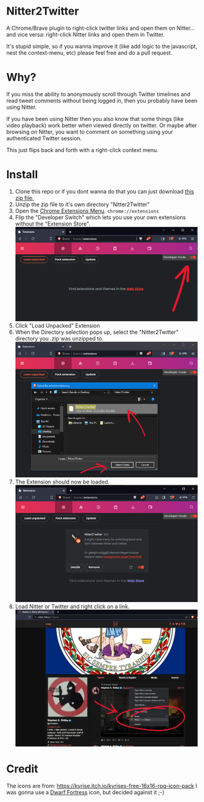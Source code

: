 # Nitter2Twitter

A Chrome/Brave plugin to right-click twitter links and open them on Nitter...
and vice versa: right-click Nitter links and open them in Twitter.

It's stupid simple, so if you wanna improve it (like add logic to the javascript, nest the context-menu, etc) please feel free 
and do a pull request.

# Why?

If you miss the ability to anonymously scroll through Twitter timelines
and read tweet comments without being logged in, then you probably have 
been using Nitter.

If you have been using Nitter then you also know that some things (like video playback)
work better when viewed directly on twitter. Or maybe after browsing on Nitter, you want to
comment on something using your authenticated Twitter session.

This just flips back and forth with a right-click context menu.

# Install
1. Clone this repo or if you dont wanna do that you can just download [this zip file.](https://github.com/s7ephen/nitter2twitter/raw/main/Nitter2Twitter.zip)
2. Unzip the zip file to it's own directory "Nitter2Twitter"
3. Open the [Chrome Extensions Menu](chrome://extensions). `chrome://extensions`
4. Flip the "Developer Switch" which lets you use your own extensions without the "Extension Store".
![Developer Extensions Toggle](screencap/Nitter2TwitterLoadUnpacked.png)
5. Click "Load Unpacked" Extension
6. When the Directory selection pops up, select the "Nitter2Twitter" directory you .zip was unzipped to.
![Select Directory](screencap/Nitter2TwitterLoadUnpackedPointToUnzippedDirectory.png)
7. The Extension should now be loaded.
![Loaded Nitter2Twitter](screencap/Niiter2Twitter_ExtensionsDeveloperMode.png)
7. Load Nitter or Twitter and right click on a link.
![Load Twitter or Nitter URL](screencap/Nitter2TwitterContextMenu.png)
 
# Credit
The icons are from: https://kyrise.itch.io/kyrises-free-16x16-rpg-icon-pack
I was gonna use a [Dwarf Fortress](https://en.wikipedia.org/wiki/Dwarf_Fortress) icon, but decided against it ;-)
